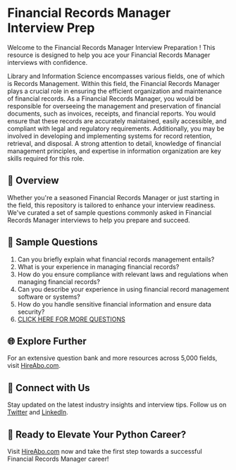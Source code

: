 # Financial Records Manager Interview Prep

Welcome to the Financial Records Manager Interview Preparation ! This resource is designed to help you ace your Financial Records Manager interviews with confidence.

Library and Information Science encompasses various fields, one of which is Records Management. Within this field, the Financial Records Manager plays a crucial role in ensuring the efficient organization and maintenance of financial records. As a Financial Records Manager, you would be responsible for overseeing the management and preservation of financial documents, such as invoices, receipts, and financial reports. You would ensure that these records are accurately maintained, easily accessible, and compliant with legal and regulatory requirements. Additionally, you may be involved in developing and implementing systems for record retention, retrieval, and disposal. A strong attention to detail, knowledge of financial management principles, and expertise in information organization are key skills required for this role.

## 🚀 Overview

Whether you're a seasoned Financial Records Manager or just starting in the field, this repository is tailored to enhance your interview readiness. We've curated a set of sample questions commonly asked in Financial Records Manager interviews to help you prepare and succeed.

## 📝 Sample Questions

1. Can you briefly explain what financial records management entails?
2. What is your experience in managing financial records?
3. How do you ensure compliance with relevant laws and regulations when managing financial records?
4. Can you describe your experience in using financial record management software or systems?
5. How do you handle sensitive financial information and ensure data security?
6. [CLICK HERE FOR MORE QUESTIONS](https://hireabo.com/job/18_3_12/Financial%20Records%20Manager)

## 🌐 Explore Further

For an extensive question bank and more resources across 5,000 fields, visit [HireAbo.com](https://www.hireabo.com).

## 📱 Connect with Us

Stay updated on the latest industry insights and interview tips. Follow us on [Twitter](https://twitter.com/hireabo) and [LinkedIn](https://www.linkedin.com/in/hire-abo-3609972a8/).

## 🚀 Ready to Elevate Your Python Career?

Visit [HireAbo.com](https://www.hireabo.com) now and take the first step towards a successful Financial Records Manager career!